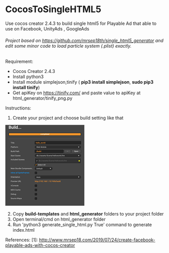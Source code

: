 # CocosToSingleHTML5
Use cocos creator 2.4.3 to build single html5 for Playable Ad that able to use on Facebook, UnityAds , GoogleAds

###### Project based on https://github.com/mrsep18th/single_html5_generator and edit some minor code to load particle system (.plist) exactly.

Requirement:

- Cocos Creator 2.4.3 
- Install python3
- Install module simplejson,tinify ( **pip3 install simplejson**, **sudo pip3 install tinify**)
- Get apiKey on https://tinify.com/ and paste value to apiKey at html_generator/tinify_png.py

Instructions:

1. Create your project and choose build setting like that

![BuildSetting](./build.png)

2. Copy **build-templates** and **html_generator** folders to your project folder
3. Open terminal/cmd on html_generator folder
4. Run 'python3 generate_single_html.py True' command to generate index.html


References:
[1]: http://www.mrsep18.com/2019/07/24/create-facebook-playable-ads-with-cocos-creator

[2]: https://github.com/fkworld/cocos-to-playable-ad